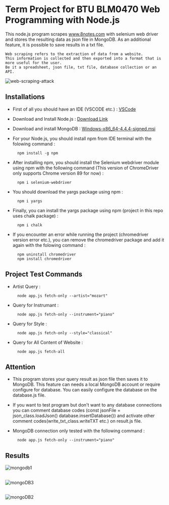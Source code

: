 # Term Project for BTU BLM0470 Web Programming with Node.js
This node.js program scrapes www.8notes.com with selenium web driver and stores the resulting data as json file in MongoDB. As an additional feature, it is possible to save results in a txt file.

    Web scraping refers to the extraction of data from a website. 
    This information is collected and then exported into a format that is more useful for the user. 
    Be it a spreadsheet, json file, txt file, database collection or an API.

![web-scraping-attack](https://user-images.githubusercontent.com/43846778/120050147-02e7ca00-c025-11eb-8401-03d69f6eda8e.jpg)
##

## Installations
* First of all you should have an IDE (VSCODE etc.) : [VSCode](https://code.visualstudio.com/)
* Download and Install Node.js : [Download Link](https://nodejs.org/en/)
* Download and install MongoDB : [Windows-x86_64-4.4.4-signed.msi](https://fastdl.mongodb.org/windows/mongodb-windows-x86_64-4.4.4-signed.msi)
* For your Node.js, you should install npm from IDE terminal with the folowing command :
               
        npm install -g npm
        
* After installing npm, you should install the Selenium webdriver module using npm with the following command (This version of ChromeDriver only supports Chrome version 89 for now) :

        npm i selenium-webdriver
        
 

* You should download the yargs package using npm : 

        npm i yargs
        
        
* Finally, you can install the yargs package using npm (project in this repo uses chalk package) : 

        npm i chalk

* If you encounter an error while running the project (chromedriver version error etc.), you can remove the chromedriver package and add it again with the folowing command :
        
        npm uninstall chromedriver
        npm install chromedriver

        
##

## Project Test Commands
* Artist Query :

        node app.js fetch-only --artist="mozart" 
        
* Query for Instrumant :

        node app.js fetch-only --instrument="piano" 
        
* Query for Style  :

        node app.js fetch-only --style="classical"
        

* Query for All Content of Website  :

        node app.js fetch-all
        
##

## Attention

* This program stores your query result as json file then saves it to MongoDB. This feature can needs a local MongoDB account or require configure for database. You can easily configure the database on the database.js file. 
* If you want to test program but don't want to any database connections you can comment database codes (const jsonFile = json_class.loadJson() database.insertDatabase()) and activate other comment codes(write_txt_class.writeTXT etc.) on result.js file.

* MongoDB connection only tested with the following command :

        node app.js fetch-only --instrument="piano"     
        
##

## Results
![mongodb1](https://user-images.githubusercontent.com/43846778/120052566-9a054f80-c02e-11eb-9060-a844fc46ac7d.jpg)
##
![mongoDB3](https://user-images.githubusercontent.com/43846778/120052733-5c54f680-c02f-11eb-99a6-956a613e3ccc.jpg)
##
![mongoDB2](https://user-images.githubusercontent.com/43846778/120052729-59f29c80-c02f-11eb-9f2b-693fccd31538.jpg)







